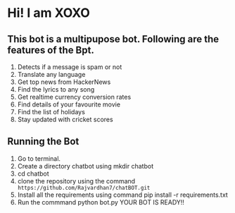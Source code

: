 # Hi! I am XOXO
## This bot is a multipupose bot. Following are the features of the Bpt. 
1. Detects if a message is spam or not
2. Translate any language
3. Get top news from HackerNews
4. Find the lyrics to any song
5. Get realtime currency conversion rates
6. Find details of your favourite movie
7. Find the list of holidays
7. Stay updated with cricket scores


## Running the Bot
1. Go to terminal. 
2. Create a directory chatbot using mkdir chatbot
3. cd chatbot
4. clone the repository using the command ``` https://github.com/Rajvardhan7/chatBOT.git```
5. Install all the requirements using command pip install -r requirements.txt
6. Run the commmand python bot.py
YOUR BOT IS READY!!





